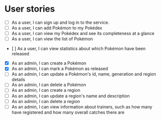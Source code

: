 # User stories
- [ ] As a user, I can sign up and log in to the service.  
- [ ] As a user, I can add Pokémon to my Pokédex
- [ ] As a user, I can view my Pokédex and see its completeness at a glance
- [ ] As a user, I can view the list of Pokémon
- [ ] As a user, I can view statistics about which Pokémon have been released
- [x] As an admin, I can create a Pokémon
- [x] As an admin, I can mark a Pokémon as released
- [ ] As an admin, I can update a Pokémon's id, name, generation and region details
- [ ] As an admin, I can delete a Pokémon
- [ ] As an admin, I can create a region
- [ ] As an admin, I can update a region's name and description
- [ ] As an admin, I can delete a region
- [ ] As an admin, I can view information about trainers, such as how many have registered and how many overall catches there are

